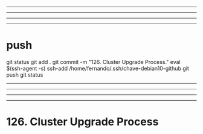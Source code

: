 



------------------------------------------------------------------------------------------------------------------------------------------------------
------------------------------------------------------------------------------------------------------------------------------------------------------
------------------------------------------------------------------------------------------------------------------------------------------------------
------------------------------------------------------------------------------------------------------------------------------------------------------
# push

git status
git add .
git commit -m "126. Cluster Upgrade Process."
eval $(ssh-agent -s)
ssh-add /home/fernando/.ssh/chave-debian10-github
git push
git status



------------------------------------------------------------------------------------------------------------------------------------------------------
------------------------------------------------------------------------------------------------------------------------------------------------------
------------------------------------------------------------------------------------------------------------------------------------------------------
------------------------------------------------------------------------------------------------------------------------------------------------------
# 126. Cluster Upgrade Process